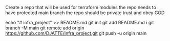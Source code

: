 Create a repo that will be used for terraform modules
the repo needs to have protected main branch
the repo should be private
trust and obey GOD

echo "# infra_project" >> README.md
git init
git add README.md
i
git branch -M main
git remote add origin https://github.com/DJATTE/infra_project.git
git push -u origin main